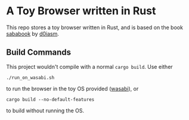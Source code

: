 # A Toy Browser written in Rust
This repo stores a toy browser written in Rust, and is based on the book [sababook](https://github.com/d0iasm/sababook) by [d0iasm](https://github.com/d0iasm).

## Build Commands
This project wouldn't compile with a normal `cargo build`. Use either

```shell
./run_on_wasabi.sh
```
to run the browser in the toy OS provided ([wasabi](https://github.com/hikalium/wasabi)), or

```shell
cargo build --no-default-features
```
to build without running the OS.
